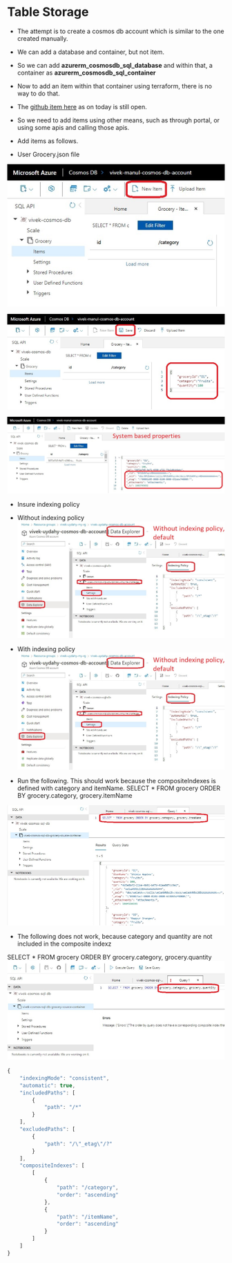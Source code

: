 # Table Storage

- The attempt is to create a cosmos db account which is similar to the one created manually.

- We can add a database and container, but not item. 

- So we can add **azurerm_cosmosdb_sql_database** and within that, a container as **azurerm_cosmosdb_sql_container**

- Now to add an item within that container using terraform, there is no way to do that. 

- The [github item here](https://github.com/hashicorp/terraform-provider-azurerm/issues/9023) as on today is still open.

- So we need to add items using other means, such as through portal, or using some apis and calling those apis.

- Add items as follows.

- User Grocery.json file

![Add items](./images/1AddItems1.jpg)

![Add items](./images/1AddItems2.jpg)

![Add items](./images/1AddItems3.jpg)

- Insure indexing policy 

- Without indexing policy
![Indexing Policy](./images/30IndexingPolicy1.jpg)

- With indexing policy
![Indexing Policy](./images/30IndexingPolicy1.jpg)

- Run the following. This should work because the compositeIndexes is defined with category and itemName.
SELECT * FROM grocery ORDER BY grocery.category, grocery.itemName

![Query](./images/40Query1.jpg)
- The following does not work, because category and quantity are not included in the composite indexz

SELECT * FROM grocery ORDER BY grocery.category, grocery.quantity
![Query](./images/40Query2.jpg)


```js
{
    "indexingMode": "consistent",
    "automatic": true,
    "includedPaths": [
        {
            "path": "/*"
        }
    ],
    "excludedPaths": [
        {
            "path": "/\"_etag\"/?"
        }
    ],
    "compositeIndexes": [
        [
            {
                "path": "/category",
                "order": "ascending"
            },
            {
                "path": "/itemName",
                "order": "ascending"
            }
        ]
    ]
}
```
